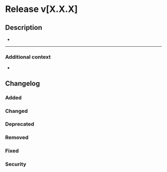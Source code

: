 # **Release v[X.X.X]**

<!-- This PR fixes #NUMBER_OF_THE_ISSUE, and fixes #NUMBER_OF_THE_ISSUE -->

## **Description**

<!--  📛📛
Please include a summary of the change and/or which issue is fixed.
List any dependencies required for this change, if there are any.
📛📛 -->

*

---

### **Additional context**

<!-- Add any other context or additional information about the pull request.-->

*

<!-- 📛📛📛📛
If it fixes any current issue please let us know this way:
Uncomment the comment above "description", then add your number of issues after the "#".
Example: # **This pull request fixes #NUMBER_OF_THE_ISSUE issue**
If there are multiple issues to be closed with the merge of this pull request
please do it like so: **This pull request fixes #NUMBER_OF_THE_ISSUE, fixes #NUMBER_OF_THE_ISSUE and fixes #NUMBER_OF_THE_ISSUE issue**.
For more information on closing issues using keywords, please check https://docs.github.com/en/enterprise/2.16/user/github/managing-your-work-on-github/closing-issues-using-keywords#closing-multiple-issues
📛📛📛📛 -->

## **Changelog**

<!-- 📛📛📛📛
Log of changes introduced in this release in the style fo https://keepachangelog.com/en/1.1.0/
📛📛📛📛 -->

### **Added**

### **Changed**

### **Deprecated**

### **Removed**

### **Fixed**

### **Security**

